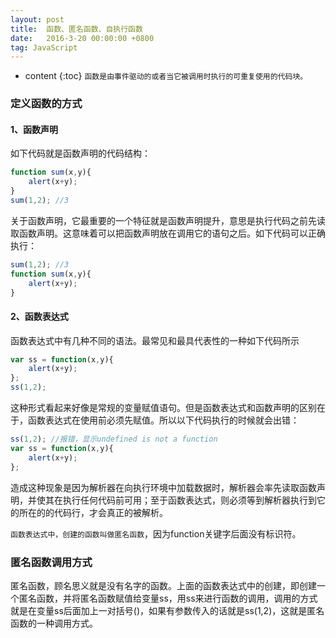 ```yaml
---
layout: post
title:  函数、匿名函数、自执行函数
date:   2016-3-20 00:00:00 +0800
tag: JavaScript
---
```

* content
{:toc}
`函数是由事件驱动的或者当它被调用时执行的可重复使用的代码块。`
<!-- more -->

### 定义函数的方式

#### 1、函数声明

如下代码就是函数声明的代码结构：

```js
function sum(x,y){  
    alert(x+y);  
}  
sum(1,2); //3  
```

关于函数声明，它最重要的一个特征就是函数声明提升，意思是执行代码之前先读取函数声明。这意味着可以把函数声明放在调用它的语句之后。如下代码可以正确执行：

```js
sum(1,2); //3  
function sum(x,y){  
    alert(x+y);  
}  
```

#### 2、函数表达式

函数表达式中有几种不同的语法。最常见和最具代表性的一种如下代码所示

```js
var ss = function(x,y){  
    alert(x+y);  
};  
ss(1,2);
```

这种形式看起来好像是常规的变量赋值语句。但是函数表达式和函数声明的区别在于，函数表达式在使用前必须先赋值。所以以下代码执行的时候就会出错：

```js
ss(1,2); //报错，显示undefined is not a function  
var ss = function(x,y){  
    alert(x+y);  
};  
```

造成这种现象是因为解析器在向执行环境中加载数据时，解析器会率先读取函数声明，并使其在执行任何代码前可用；至于函数表达式，则必须等到解析器执行到它的所在的的代码行，才会真正的被解析。
 
`函数表达式中，创建的函数叫做匿名函数`，因为function关键字后面没有标识符。

### 匿名函数调用方式

匿名函数，顾名思义就是没有名字的函数。上面的函数表达式中的创建，即创建一个匿名函数，并将匿名函数赋值给变量ss，用ss来进行函数的调用，调用的方式就是在变量ss后面加上一对括号()，如果有参数传入的话就是ss(1,2)，这就是匿名函数的一种调用方式。




